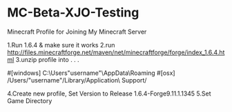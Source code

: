 # MC-Beta-XJO-Testing
Minecraft Profile for Joining My Minecraft Server

1.Run 1.6.4 & make sure it works
2.run http://files.minecraftforge.net/maven/net/minecraftforge/forge/index_1.6.4.html
3.unzip profile into . . .

#[windows]
C:\Users\"username"\AppData\Roaming
#[osx] 
/Users/"username"/Library/Application\ Support/

4.Create new profile, Set Version to Release 1.6.4-Forge9.11.1.1345
5.Set Game Directory
